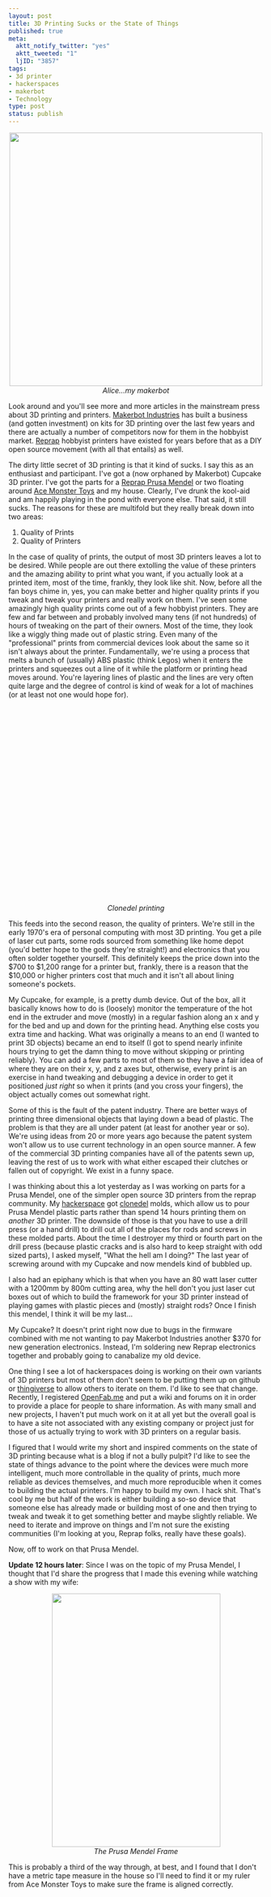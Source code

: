 ```yaml
--- 
layout: post
title: 3D Printing Sucks or the State of Things
published: true
meta: 
  aktt_notify_twitter: "yes"
  aktt_tweeted: "1"
  ljID: "3857"
tags: 
- 3d printer
- hackerspaces
- makerbot
- Technology
type: post
status: publish
---
```

<p style="text-align: center"><a href="http://www.flickr.com/photos/albill/5255741204/" title="Untitled by albill, on Flickr"><img src="http://farm6.static.flickr.com/5085/5255741204_279e469386.jpg" width="500" height="500" alt=""></a><br><em>Alice...my makerbot</em></p>
Look around and you'll see more and more articles in the mainstream press about 3D printing and printers. <a href="http://www.makerbot.com">Makerbot Industries</a> has built a business (and gotten investment) on kits for 3D printing over the last few years and there are actually a number of competitors now for them in the hobbyist market. <a href="http://reprap.org/">Reprap</a> hobbyist printers have existed for years before that as a DIY open source movement (with all that entails) as well.

The dirty little secret of 3D printing is that it kind of sucks. I say this as an enthusiast and participant. I've got a (now orphaned by Makerbot) Cupcake 3D printer. I've got the parts for a <a href="http://reprap.org/wiki/Prusa_Mendel">Reprap Prusa Mendel</a> or two floating around <a href="http://www.acemonstertoys.org">Ace Monster Toys</a> and my house. Clearly, I've drunk the kool-aid and am happily playing in the pond with everyone else. That said, it still sucks. The reasons for these are multifold but they really break down into two areas:
<ol><li>Quality of Prints</li><li>Quality of Printers</li></ol>
In the case of quality of prints, the output of most 3D printers leaves a lot to be desired. While people are out there extolling the value of these printers and the amazing ability to print what you want, if you actually look at a printed item, most of the time, frankly, they look like shit. Now, before all the fan boys chime in, yes, you can make better and higher quality prints if you tweak and tweak your printers and really work on them. I've seen some amazingly high quality prints come out of a few hobbyist printers. They are few and far between and probably involved many tens (if not hundreds) of hours of tweaking on the part of their owners. Most of the time, they look like a wiggly thing made out of plastic string. Even many of the "professional" prints from commercial devices look about the same so it isn't always about the printer. Fundamentally, we're using a process that melts a bunch of (usually) ABS plastic (think Legos) when it enters the printers and squeezes out a line of it while the platform or printing head moves around. You're layering lines of plastic and the lines are very often quite large and the degree of control is kind of weak for a lot of machines (or at least not one would hope for).

<p style="text-align:center"><object width="480" height="390"><param name="movie" value="http://www.youtube.com/v/GryJo5CiJ-Q?version=3&amp;hl=en_US"></param><param name="allowFullScreen" value="true"></param><param name="allowscriptaccess" value="always"></param><embed src="http://www.youtube.com/v/GryJo5CiJ-Q?version=3&amp;hl=en_US" type="application/x-shockwave-flash" width="480" height="390" allowscriptaccess="always" allowfullscreen="true"></embed></object><br><em>Clonedel printing</em></p>

This feeds into the second reason, the quality of printers. We're still in the early 1970's era of personal computing with most 3D printing. You get a pile of laser cut parts, some rods sourced from something like home depot (you'd better hope to the gods they're straight!) and electronics that you often solder together yourself. This definitely keeps the price down into the $700 to $1,200 range for a printer but, frankly, there is a reason that the $10,000 or higher printers cost that much and it isn't all about lining someone's pockets. 

My Cupcake, for example, is a pretty dumb device. Out of the box, all it basically knows how to do is (loosely) monitor the temperature of the hot end in the extruder and move (mostly) in a regular fashion along an x and y for the bed and up and down for the printing head. Anything else costs you extra time and hacking. What was originally a means to an end (I wanted to print 3D objects) became an end to itself (I got to spend nearly infinite hours trying to get the damn thing to move without skipping or printing reliably). You can add a few parts to most of them so they have a fair idea of where they are on their x, y, and z axes but, otherwise, every print is an exercise in hand tweaking and debugging a device in order to get it positioned <em>just right</em> so when it prints (and you cross your fingers), the object actually comes out somewhat right. 

Some of this is the fault of the patent industry. There are better ways of printing three dimensional objects that laying down a bead of plastic. The problem is that they are all under patent (at least for another year or so). We're using ideas from 20 or more years ago because the patent system won't allow us to use current technology in an open source manner. A few of the commercial 3D printing companies have all of the patents sewn up, leaving the rest of us to work with what either escaped their clutches or fallen out of copyright. We exist in a funny space.

I was thinking about this a lot yesterday as I was working on parts for a Prusa Mendel, one of the simpler open source 3D printers from the reprap community. My <a href="http://www.acemonstertoys.org">hackerspace</a> got <a href="http://reprap.org/wiki/Clonedel">clonedel</a> molds, which allow us to pour Prusa Mendel plastic parts rather than spend 14 hours printing them on <em>another</em> 3D printer. The downside of those is that you have to use a drill press (or a hand drill) to drill out all of the places for rods and screws in these molded parts. About the time I destroyer my third or fourth part on the drill press (because plastic cracks and is also hard to keep straight with odd sized parts), I asked myself, "What the hell am I doing?" The last year of screwing around with my Cupcake and now mendels kind of bubbled up. 

I also had an epiphany which is that when you have an 80 watt laser cutter with a 1200mm by 800m cutting area, why the hell don't you just laser cut boxes out of which to build the framework for your 3D printer instead of playing games with plastic pieces and (mostly) straight rods? Once I finish this mendel, I think it will be my last...

My Cupcake? It doesn't print right now due to bugs in the firmware combined with me not wanting to pay Makerbot Industries another $370 for new generation electronics. Instead, I'm soldering new Reprap electronics together and probably going to canabalize my old device. 

One thing I see a lot of hackerspaces doing is working on their own variants of 3D printers but most of them don't seem to be putting them up on github or <a href="http://www.thingiverse.com/">thingiverse</a> to allow others to iterate on them. I'd like to see that change. Recently, I registered <a href="http://openfab.me/wiki/Main_Page">OpenFab.me</a> and put a wiki and forums on it in order to provide a place for people to share information. As with many small and new projects, I haven't put much work on it at all yet but the overall goal is to have a site not associated with any existing company or project just for those of us actually trying to work with 3D printers on a regular basis. 

I figured that I would write my short and inspired comments on the state of 3D printing because what is a blog if not a bully pulpit? I'd like to see the state of things advance to the point where the devices were much more intelligent, much more controllable in the quality of prints, much more reliable as devices themselves, and much more reproducible when it comes to building the actual printers. I'm happy to build my own. I hack shit. That's cool by me but half of the work is either building a so-so device that someone else has already made or building most of one and then trying to tweak and tweak it to get something better and maybe slightly reliable. We need to iterate and improve on things and I'm not sure the existing communities (I'm looking at you, Reprap folks, really have these goals).

Now, off to work on that Prusa Mendel.

<strong>Update 12 hours later</strong>: Since I was on the topic of my Prusa Mendel, I thought that I'd share the progress that I made this evening while watching a show with my wife:
<p style="text-align: center"><a href="http://www.flickr.com/photos/albill/5949106371/" title="Untitled by albill, on Flickr"><img src="http://farm7.static.flickr.com/6021/5949106371_9fdb3b6826.jpg" width="333" height="500" alt=""></a><br><em>The Prusa Mendel Frame</em></p>
This is probably a third of the way through, at best, and I found that I don't have a metric tape measure in the house so I'll need to find it or my ruler from Ace Monster Toys to make sure the frame is aligned correctly.
